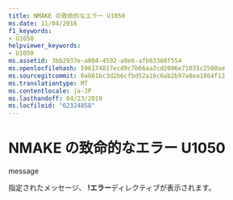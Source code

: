 ```yaml
---
title: NMAKE の致命的なエラー U1050
ms.date: 11/04/2016
f1_keywords:
- U1050
helpviewer_keywords:
- U1050
ms.assetid: 3bb2937e-a804-4592-a9e6-afb63360f554
ms.openlocfilehash: 596174817ecd9c7b66aa2cd2006e71035c2500ae
ms.sourcegitcommit: 0ab61bc3d2b6cfbd52a16c6ab2b97a8ea1864f12
ms.translationtype: MT
ms.contentlocale: ja-JP
ms.lasthandoff: 04/23/2019
ms.locfileid: "62324858"
---
```

# <a name="nmake-fatal-error-u1050"></a>NMAKE の致命的なエラー U1050

message

指定されたメッセージ、 **!エラー**ディレクティブが表示されます。